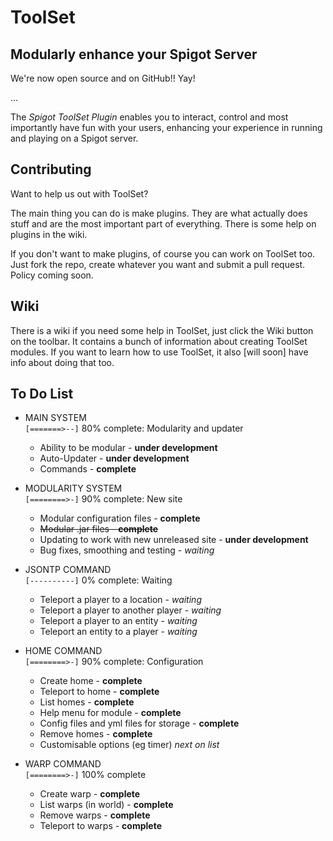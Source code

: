 ToolSet
=======
Modularly enhance your Spigot Server
------------------------------------

We're now open source and on GitHub!! Yay!

...

The *Spigot ToolSet Plugin* enables you to interact, control and most
importantly have fun with your users, enhancing your experience in running and
playing on a Spigot server.

Contributing
------------

Want to help us out with ToolSet?

The main thing you can do is make plugins. They are what actually does stuff
and are the most important part of everything. There is some help on plugins in
the wiki.

If you don't want to make plugins, of course you can work on ToolSet too. Just
fork the repo, create whatever you want and submit a pull request. Policy
coming soon.

Wiki
----

There is a wiki if you need some help in ToolSet, just click the Wiki button on
the toolbar. It contains a bunch of information about creating ToolSet modules.
If you want to learn how to use ToolSet, it also [will soon] have info about
doing that too.

To Do List
----------

- MAIN SYSTEM<br/>
  `[=======>--]` 80% complete: Modularity and updater
  - Ability to be modular - **under development**
  - Auto-Updater - **under development**
  - Commands - **complete**

- MODULARITY SYSTEM<br/>
  `[========>-]` 90% complete: New site
  - Modular configuration files - **complete**
  - <del>Modular .jar files - **complete**</del>
  - Updating to work with new unreleased site - **under development**
  - Bug fixes, smoothing and testing - *waiting*

- JSONTP COMMAND<br/>
  `[----------]` 0% complete: Waiting
  - Teleport a player to a location - *waiting*
  - Teleport a player to another player - *waiting*
  - Teleport a player to an entity - *waiting*
  - Teleport an entity to a player - *waiting*
  

- HOME COMMAND<br/>
  `[========>-]` 90% complete: Configuration
  - Create home - **complete**
  - Teleport to home - **complete**
  - List homes - **complete**
  - Help menu for module - **complete**
  - Config files and yml files for storage - **complete**
  - Remove homes - **complete**
  - Customisable options (eg timer) *next on list*


- WARP COMMAND<br/>
  `[========>-]` 100% complete
  - Create warp - **complete**
  - List warps (in world) - **complete**
  - Remove warps - **complete**
  - Teleport to warps - **complete**